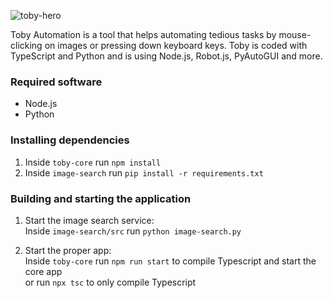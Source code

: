 
![toby-hero](https://user-images.githubusercontent.com/43781236/178103379-a3ada7ee-0956-4308-96fd-624dbaad4171.png)

Toby Automation is a tool that helps automating tedious tasks by mouse-clicking on images or pressing down keyboard keys. Toby is coded with TypeScript and Python and is using Node.js, Robot.js, PyAutoGUI and more.

### Required software

* Node.js
* Python

### Installing dependencies

1. Inside `toby-core` run `npm install`
2. Inside `image-search` run `pip install -r requirements.txt`

### Building and starting the application

1. Start the image search service:\
   Inside `image-search/src` run `python image-search.py`

2. Start the proper app:\
   Inside `toby-core` run `npm run start` to compile Typescript and start the core app\
   or run `npx tsc` to only compile Typescript
